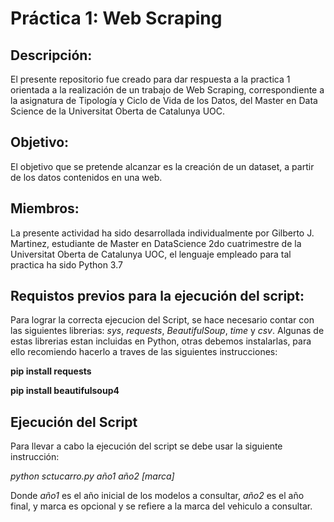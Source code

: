 # Práctica 1: Web Scraping 
## **Descripción:**

El presente repositorio fue creado para dar respuesta a la practica 1 orientada a la realización de un trabajo de Web Scraping, correspondiente a la asignatura de Tipología y Ciclo de Vida de los Datos, del Master en Data Science de la Universitat Oberta de Catalunya UOC.

## **Objetivo:**

El objetivo que se pretende alcanzar es la creación de un dataset, a partir de los datos contenidos en una web.

## **Miembros:**

La presente actividad ha sido desarrollada individualmente por Gilberto J. Martinez, estudiante de Master en DataScience 2do cuatrimestre de la Universitat Oberta de Catalunya UOC, el lenguaje empleado para tal practica ha sido Python 3.7

## **Requistos previos para la ejecución del script:**

Para lograr la correcta ejecucion del Script, se hace necesario contar con las siguientes librerias: _sys_, _requests_, _BeautifulSoup_, _time_ y _csv_.
Algunas de estas librerias estan incluidas en Python, otras debemos instalarlas, para ello recomiendo hacerlo a traves de las siguientes instrucciones:

**pip install requests**

**pip install beautifulsoup4**

## **Ejecución del Script**

Para llevar a cabo la ejecución del script se debe usar la siguiente instrucción:

_python sctucarro.py año1 año2 [marca]_

Donde _año1_ es el año inicial de los modelos a consultar, _año2_ es el año final, y marca es opcional y se refiere a la marca del vehiculo a consultar.
